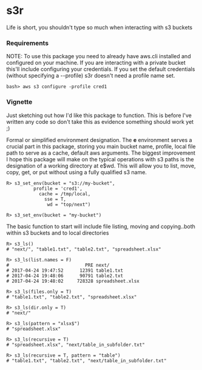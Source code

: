 # s3r
Life is short, you shouldn't type so much when interacting with s3 buckets

### Requirements
NOTE: To use this package you need to already have aws.cli installed and configured on your machine. If you are interacting with a private bucket this'll include configuring your credentials. If you set the default credentials (without specifying a --profile) s3r doesn't need a profile name set.
```
bash> aws s3 configure -profile cred1
```
### Vignette
Just sketching out how I'd like this package to function. This is before I've written any code so don't take this as evidence something should work yet ;)

Formal or simplified environment designation. The **e** environment serves a crucial part in this package, storing you main bucket name, profile, local file path to serve as a cache, default aws arguments. The biggest improvement I hope this package will make on the typical operations with s3 paths is the designation of a working directory at e$wd. This will allow you to list, move, copy, get, or put without using a fully qualified s3 name.
```
R> s3_set_env(bucket = "s3://my-bucket",
          profile = 'cred1',
            cache = /tmp/local,
          	  sse = T,
               wd = "top/next")

R> s3_set_env(bucket = "my-bucket")
```

The basic function to start will include file listing, moving and copying..both within s3 buckets and to local directories
```
R> s3_ls()
# "next/", "table1.txt", "table2.txt", "spreadsheet.xlsx"

R> s3_ls(list.names = F)
#                            PRE next/
# 2017-04-24 19:47:52      12391 table1.txt
# 2017-04-24 19:48:06      90791 table2.txt
# 2017-04-24 19:48:02     728328 spreadsheet.xlsx

R> s3_ls(files.only = T)
# "table1.txt", "table2.txt", "spreadsheet.xlsx"

R> s3_ls(dir.only = T)
# "next/"

R> s3_ls(pattern = "xlsx$")
# "spreadsheet.xlsx"

R> s3_ls(recursive = T)
# "spreadsheet.xlsx", "next/table_in_subfolder.txt"

R> s3_ls(recursive = T, pattern = "table")
# "table1.txt", "table2.txt", "next/table_in_subfolder.txt"
```
